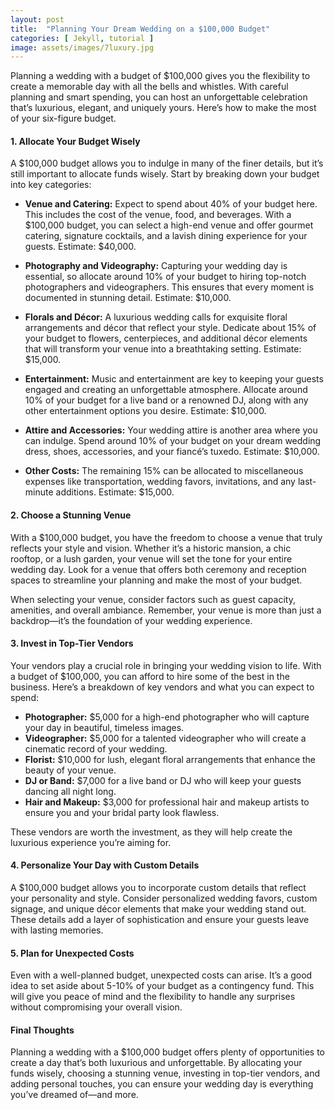 ```yaml
---
layout: post
title:  "Planning Your Dream Wedding on a $100,000 Budget"
categories: [ Jekyll, tutorial ]
image: assets/images/7luxury.jpg
---
```


Planning a wedding with a budget of $100,000 gives you the flexibility to create a memorable day with all the bells and whistles. With careful planning and smart spending, you can host an unforgettable celebration that’s luxurious, elegant, and uniquely yours. Here’s how to make the most of your six-figure budget.
  
#### 1. Allocate Your Budget Wisely

A $100,000 budget allows you to indulge in many of the finer details, but it’s still important to allocate funds wisely. Start by breaking down your budget into key categories:

- **Venue and Catering:** Expect to spend about 40% of your budget here. This includes the cost of the venue, food, and beverages. With a $100,000 budget, you can select a high-end venue and offer gourmet catering, signature cocktails, and a lavish dining experience for your guests. Estimate: $40,000.

- **Photography and Videography:** Capturing your wedding day is essential, so allocate around 10% of your budget to hiring top-notch photographers and videographers. This ensures that every moment is documented in stunning detail. Estimate: $10,000.

- **Florals and Décor:** A luxurious wedding calls for exquisite floral arrangements and décor that reflect your style. Dedicate about 15% of your budget to flowers, centerpieces, and additional décor elements that will transform your venue into a breathtaking setting. Estimate: $15,000.

- **Entertainment:** Music and entertainment are key to keeping your guests engaged and creating an unforgettable atmosphere. Allocate around 10% of your budget for a live band or a renowned DJ, along with any other entertainment options you desire. Estimate: $10,000.

- **Attire and Accessories:** Your wedding attire is another area where you can indulge. Spend around 10% of your budget on your dream wedding dress, shoes, accessories, and your fiancé’s tuxedo. Estimate: $10,000.

- **Other Costs:** The remaining 15% can be allocated to miscellaneous expenses like transportation, wedding favors, invitations, and any last-minute additions. Estimate: $15,000.

#### 2. Choose a Stunning Venue

With a $100,000 budget, you have the freedom to choose a venue that truly reflects your style and vision. Whether it’s a historic mansion, a chic rooftop, or a lush garden, your venue will set the tone for your entire wedding day. Look for a venue that offers both ceremony and reception spaces to streamline your planning and make the most of your budget.

When selecting your venue, consider factors such as guest capacity, amenities, and overall ambiance. Remember, your venue is more than just a backdrop—it’s the foundation of your wedding experience.

#### 3. Invest in Top-Tier Vendors

Your vendors play a crucial role in bringing your wedding vision to life. With a budget of $100,000, you can afford to hire some of the best in the business. Here’s a breakdown of key vendors and what you can expect to spend:

- **Photographer:** $5,000 for a high-end photographer who will capture your day in beautiful, timeless images.
- **Videographer:** $5,000 for a talented videographer who will create a cinematic record of your wedding.
- **Florist:** $10,000 for lush, elegant floral arrangements that enhance the beauty of your venue.
- **DJ or Band:** $7,000 for a live band or DJ who will keep your guests dancing all night long.
- **Hair and Makeup:** $3,000 for professional hair and makeup artists to ensure you and your bridal party look flawless.

These vendors are worth the investment, as they will help create the luxurious experience you’re aiming for.

#### 4. Personalize Your Day with Custom Details

A $100,000 budget allows you to incorporate custom details that reflect your personality and style. Consider personalized wedding favors, custom signage, and unique décor elements that make your wedding stand out. These details add a layer of sophistication and ensure your guests leave with lasting memories.

#### 5. Plan for Unexpected Costs

Even with a well-planned budget, unexpected costs can arise. It’s a good idea to set aside about 5-10% of your budget as a contingency fund. This will give you peace of mind and the flexibility to handle any surprises without compromising your overall vision.

#### Final Thoughts

Planning a wedding with a $100,000 budget offers plenty of opportunities to create a day that’s both luxurious and unforgettable. By allocating your funds wisely, choosing a stunning venue, investing in top-tier vendors, and adding personal touches, you can ensure your wedding day is everything you’ve dreamed of—and more.